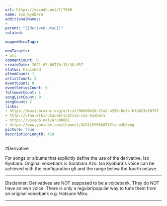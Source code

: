 ```yaml
---
url: https://vocadb.net/T/7990
name: Iso Kyobara
additionalNames: 
- 
parent: "[[derived-utau]]"
related:

mappedNicoTags:

newTargets:
- all
commentCount: 0
createDate: 2021-05-08T10:15:38.657
status: Finished
albumCount: 1
artistCount: 2
eventCount: 0
eventSeriesCount: 0
followerCount: 1
songListCount: 0
songCount: 2
links: 
- https://musicbrainz.org/artist/96b08b2d-2fa2-4290-8e74-bfb823bf0797
- http://utau.wiki/utauderivative:iso-kyobara
- https://vocadb.net/Ar/80861
- https://www.youtube.com/channel/UCO1LEYE8k8TXYtz-w3O3eeg
picture: true
descriptionLength: 410
---
```


#Derivative

For songs or albums that explicitly define the use of the derivative, Iso Kyobara.
Original voicebank is Sorabara Azo. Iso Kyobara's voice can be achieved with the configuration g5 and the range below the fourth octave.

___
Disclaimer:
Derivatives are NOT supposed to be a voicebank. They do NOT have an own voice. There is only a regular/popular way to tune them from an original voicebank e.g. Hatsune Miku.

---

